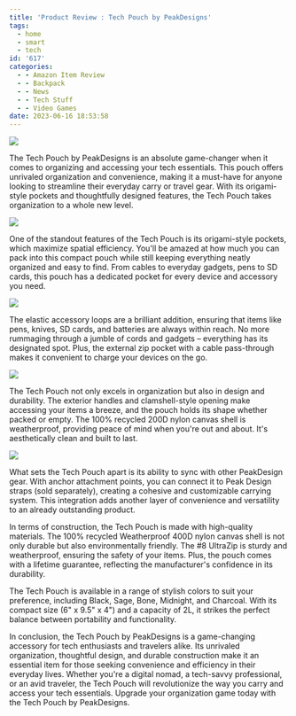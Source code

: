 ```yaml
---
title: 'Product Review : Tech Pouch by PeakDesigns'
tags:
  - home
  - smart
  - tech
id: '617'
categories:
  - - Amazon Item Review
  - - Backpack
  - - News
  - - Tech Stuff
  - - Video Games
date: 2023-06-16 18:53:58
---
```


![](https://techdonecheap.files.wordpress.com/2023/04/fancy-page-divider2-1.png?w=723)

The Tech Pouch by PeakDesigns is an absolute game-changer when it comes to organizing and accessing your tech essentials. This pouch offers unrivaled organization and convenience, making it a must-have for anyone looking to streamline their everyday carry or travel gear. With its origami-style pockets and thoughtfully designed features, the Tech Pouch takes organization to a whole new level.

![](https://techdonecheap.files.wordpress.com/2023/06/tech-pouch-black-1-1024x1024-2.jpeg?w=1024)

One of the standout features of the Tech Pouch is its origami-style pockets, which maximize spatial efficiency. You'll be amazed at how much you can pack into this compact pouch while still keeping everything neatly organized and easy to find. From cables to everyday gadgets, pens to SD cards, this pouch has a dedicated pocket for every device and accessory you need.

![](https://techdonecheap.files.wordpress.com/2023/06/tech-pouch-black-2-1024x1024-2.jpeg?w=1024)

The elastic accessory loops are a brilliant addition, ensuring that items like pens, knives, SD cards, and batteries are always within reach. No more rummaging through a jumble of cords and gadgets – everything has its designated spot. Plus, the external zip pocket with a cable pass-through makes it convenient to charge your devices on the go.

![](https://techdonecheap.files.wordpress.com/2023/06/tech-pouch-black-3-1024x1024-2.jpeg?w=1000)

The Tech Pouch not only excels in organization but also in design and durability. The exterior handles and clamshell-style opening make accessing your items a breeze, and the pouch holds its shape whether packed or empty. The 100% recycled 200D nylon canvas shell is weatherproof, providing peace of mind when you're out and about. It's aesthetically clean and built to last.

![](https://techdonecheap.files.wordpress.com/2023/06/tech-pouch-black-6-1024x1024-2.jpeg?w=1024)

What sets the Tech Pouch apart is its ability to sync with other PeakDesign gear. With anchor attachment points, you can connect it to Peak Design straps (sold separately), creating a cohesive and customizable carrying system. This integration adds another layer of convenience and versatility to an already outstanding product.

In terms of construction, the Tech Pouch is made with high-quality materials. The 100% recycled Weatherproof 400D nylon canvas shell is not only durable but also environmentally friendly. The #8 UltraZip is sturdy and weatherproof, ensuring the safety of your items. Plus, the pouch comes with a lifetime guarantee, reflecting the manufacturer's confidence in its durability.

The Tech Pouch is available in a range of stylish colors to suit your preference, including Black, Sage, Bone, Midnight, and Charcoal. With its compact size (6" x 9.5" x 4") and a capacity of 2L, it strikes the perfect balance between portability and functionality.

In conclusion, the Tech Pouch by PeakDesigns is a game-changing accessory for tech enthusiasts and travelers alike. Its unrivaled organization, thoughtful design, and durable construction make it an essential item for those seeking convenience and efficiency in their everyday lives. Whether you're a digital nomad, a tech-savvy professional, or an avid traveler, the Tech Pouch will revolutionize the way you carry and access your tech essentials. Upgrade your organization game today with the Tech Pouch by PeakDesigns.